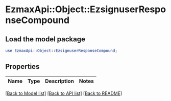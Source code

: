 # EzmaxApi::Object::EzsignuserResponseCompound

## Load the model package
```perl
use EzmaxApi::Object::EzsignuserResponseCompound;
```

## Properties
Name | Type | Description | Notes
------------ | ------------- | ------------- | -------------

[[Back to Model list]](../README.md#documentation-for-models) [[Back to API list]](../README.md#documentation-for-api-endpoints) [[Back to README]](../README.md)


